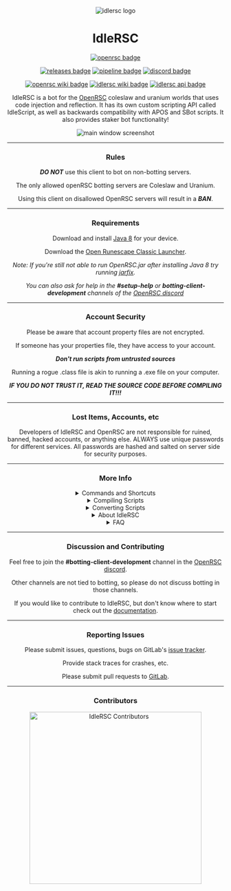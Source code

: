 <div align="center">

![idlersc logo](doc/images/logo.png "IdleRSC Logo")

# IdleRSC
[![openrsc badge](https://img.shields.io/badge/OpenRSC_Launcher-0?style=flat&label=Play&color=045CDD)][launcher]

[![releases badge](https://gitlab.com/open-runescape-classic/idlersc/-/badges/release.svg "Latest IdleRSC Releases")][releases]
[![pipeline badge](https://gitlab.com/open-runescape-classic/idlersc/badges/master/pipeline.svg?key_text=Pipeline "Idlersc Commits")][commits]
[![discord badge](https://img.shields.io/discord/459699205674369025?logo=discord&logoColor=%23FFFFFF&label=Open%20RSC&color=%235865F2 "Open Runescape Classic Discord")][discord]

[![openrsc wiki badge](https://img.shields.io/badge/OpenRSC-0?style=flat&color=045CDD&label=Wiki "OpenRSC Wiki")][openrsc-wiki]
[![idlersc wiki badge](https://img.shields.io/badge/IdleRSC-0?style=flat&color=454545&label=Wiki "IdleRSC Wiki")][wiki]
[![idlersc api badge](https://img.shields.io/badge/IdleRSC%20API-0?style=flat&logo=gitlab&logoColor=ff8800&color=454545  "IdleRSC API")][api]

IdleRSC is a bot for the [OpenRSC][openrsc] coleslaw and uranium worlds that uses code injection and
reflection. It has its own custom scripting API called IdleScript, as well as
backwards compatibility with APOS and SBot scripts. It also provides staker
bot functionality!

![main window screenshot](doc/images/main-window-new.png "Main window")

---

### Rules
***DO NOT*** use this client to bot on non-botting servers.

The only allowed openRSC botting servers are Coleslaw and Uranium.

Using this client on disallowed OpenRSC servers will result in a ***BAN***.

---

### Requirements
  Download and install [Java 8][java8] for your device.

  Download the [Open Runescape Classic Launcher][launcher].

  *Note: If you're still not able to run OpenRSC.jar after installing Java 8 try running [jarfix][jarfix].*

  *You can also ask for help in the **#setup-help** or **botting-client-development** channels of the [OpenRSC discord][discord]*

---

### Account Security

Please be aware that account property files are not encrypted.

If someone has your properties file, they have access to your account.

***Don't run scripts from untrusted sources***

Running a rogue .class file is akin to running a .exe
file on your computer.

***IF YOU DO NOT TRUST IT, READ THE SOURCE CODE BEFORE
COMPILING IT!!!***

---

### Lost Items, Accounts, etc

Developers of IdleRSC and OpenRSC are not responsible for ruined, banned, hacked accounts,
or anything else. ALWAYS use unique passwords for different services. All passwords are
hashed and salted on server side for security purposes.

---
### More Info

<details><summary>Commands and Shortcuts</summary>

---
#### In-Game Commands and Shortcuts
In-Game commands are typed into the game chat box.

![help menu screenshot](doc/images/help-menu.png "Help Menu")

#### CLI Startup Commands
Command Line Interface (CLI) commands can be included following a command line startup
for example `java -jar IdleRSC.jar`, or added to the `run_windows.bat` or `run_linux.sh`
script files that execute the same startup command.
<div align="left">

```
 --auto-start - Auto start bot, bypassing Account Selection window
   Must include either:
     --account
     --username and --password
 --account <account> - Load from saved account
 --script-arguments <arguments> - pass arguments to the script (e.g. dragonstone)
 --auto-login - Enable automatic log-in with credentials (--username, --password)
 --debug - Enable debug logging
 --log-window - Display log window
 --disable-gfx - Disable graphics refresh
 --help - Show help menu (F12)
 --hide-side-panel - Hide side panel
 --init-cache <server> - Initialise cache for specified server (coleslaw|uranium)
 --interlace - Enable graphics interlacing
 --ocr-type <type> - Configure OCR sleeper (internal|remote|manual)
 --ocr-server <url> - OCR server URL for remote sleep solver
 --log-window - Display log window
 --script-name <name> - Name of the script to run
 --password <password> - Account password
 --script-selector - Display script selector window
 --username <username> - Account username
 --unstick - Unstick side panel from main window
 --version - Show version
 --attack-items <item1,item2> - stake switcher attack item swapping
 --defence-items <item1,item2> - stake switcher defence items swapping
 --strength-items <item1,item2> - stake switcher strength items swapping
 --spell-id <id> - Spell id for stake switcher casting
```
</div>

---
### Stake Switcher
The stake switcher can only be configured by use of command-line parameters.
Inside your `run_windows.bat` or `run_linux.sh` script, add the following
lines:
<div align="left">

```
--attack-items 123,456
--strength-items 123,456
--defence-items 123,456
--spell-id 2
```
</div>

e.g. `java -jar IdleRSC.jar --attack-items 123,456` and so on.

Restart the bot. Press `F5`, `F6`, `F7`, `F8` to validate.

---

</details>

<details><summary>Compiling Scripts</summary>

---

### Linux
<div align="left">

```
1. Put the .java file in the src/scripting/(idlescript or sbot) folder
2. Run `./gradlew build`
```
</div>

### Windows

#### Native Scripts and SBot: (Eclipse Method)
<div align="left">

```
1. Open up the project in Eclipse
2. Add a new script to the `scripting` package.
3. Compile Jar with (compile_windows.bat) or (compile_linux.sh)
4. Run client with (run_windows.bat) or (run_linux.sh)
```
</div>

#### Native Scripts and SBot: (IntelliJ Gradle Method)
<div align="left">

```
1. Open up the project in IntelliJ
2. Save all script changes
3. Build project Class files with Gradle "Build Project"
4. Compile Jar with (compile_windows.bat) or (compile_linux.sh)
5. run client with (run_windows.bat) or (run_linux.sh)
```
</div>

#### APOS/SBot
<div align="left">

```
Easy Method: (NOT PREFERRED IF YOU ARE WANTING TO DEVELOP SCRIPTS)
WARNING: This will delete your JAR file!!!

1. Place your script in src/scripting/apos/
2. Run compile_windows.bat (or compile_linux.sh)
3. Ensure no issues compiling (they will be towards the top.)
4. Re-run the bat file.

Read "converting SBot scripts" section for compilation issues.
```
</div>

---
</details>
<details><summary>Converting Scripts</summary>

---

### Converting APOS Scripts

APOS scripts require several changes in order to be made compatible.
Please see changes made to scripts which were added.

### Converting SBot Scripts

<div align="left">

```
1. Open SBot script in a text editor.
2. Place these lines at the top of the file:
  package scripting.sbot;
  import compatibility.sbot.Script;

3. Remove the mudclient constructor.
For example, for alch.java, you would want to remove the following lines:
  public alch(mudclient rs)
  {
    super(rs);
  }
```
</div>

Compile using Eclipse or IntelliJ Gradle (preferred) or the included compilation script (compile_windows.bat)

---
</details>



<details><summary>About IdleRSC</summary>

---
  This started as a project in April 2020 due to a distinct lack of botting
  clients available for RSC post-closure.

  After Jagex decided to nerf the
  blowpipe in OSRS, the original coder gained renewed interest in January 2021,
  and the project was resurrected and released.

  The original owner is no longer part of this fork of the project. However,
  credit for writing the original client goes to DvorakKeys.

  The RSC botting scene WILL NEVER DIE! IdleRSC is the next iteration after
  APOS, STS, SBot, and AutoRune!

---
</details>

  <details><summary>FAQ</summary>

---

  <div align="left">

    Q: Can I donate to this project?
    A: No donations nor subscriptions are accepted. We don't want any money.
      We also don't believe that dumping player money into ads will make any
      difference for long term player growth and retention.
      The best way to help the team is to help with submitting bug reports,
      submitting GitLab merge requests, and spreading the word about us to
      your friends so they will want to be a part of this too!

  </div>
</details>

---
### Discussion and Contributing

Feel free to join the **#botting-client-development** channel in the [OpenRSC discord][discord].

Other channels are not tied to botting,
so please do not discuss botting in those channels.

If you would like to contribute to IdleRSC, but don't know where to start check out the [documentation][documentation].

---
### Reporting Issues
 Please submit issues, questions, bugs on GitLab's [issue tracker][issue-tracker].

 Provide stack traces for crashes, etc.

 Please submit pull requests to [GitLab][merge-requests].

 ---

### Contributors
<a href="https://gitlab.com/open-runescape-classic/idlersc/-/graphs/master?ref_type=heads">
    <img src="https://contrib.rocks/image?repo=open-rsc/idlersc" alt="IdleRSC Contributors" title="IdleRSC Contributors" width="400"/>
</a>


</div>

[openrsc]: https://rsc.vet
[openrsc-wiki]: https://rsc.vet/wiki/index.php/Open_RuneScape_Classic_Wiki
[discord]: https://discord.gg/CutQxDZ8Np
[commits]: https://gitlab.com/open-runescape-classic/idlersc/-/commits/master
[repository]: https://gitlab.com/open-runescape-classic/idlersc
[documentation]: https://open-runescape-classic.gitlab.io/idlersc
[releases]: https://gitlab.com/open-runescape-classic/idlersc/-/releases
[launcher]: https://rsc.vet/downloads/OpenRSC.jar
[issue-tracker]: https://gitlab.com/open-runescape-classic/idlersc/-/issues
[merge-requests]: https://gitlab.com/open-runescape-classic/idlersc/-/merge_requests
[contributors]: https://gitlab.com/open-runescape-classic/idlersc/-/graphs/master?ref_type=heads
[wiki]: https://gitlab.com/open-runescape-classic/idlersc/-/wikis/home
[api]: https://open-runescape-classic.gitlab.io/idlersc/overview-summary.html
[java8]: https://adoptium.net/temurin/releases/?version=8&package=jdk
[jarfix]: https://johann.loefflmann.net/downloads/jarfix.exe
